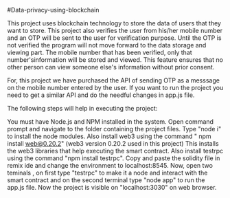 
#Data-privacy-using-blockchain

This project uses blockchain technology to store the data of users that they want to store. This project also verifies the user from his/her mobile number and an OTP will be sent to the user for verification purpose. Until the OTP is not verified the program will not move forward to the data storage and viewing part. The mobile number that has been verified, only that number'sinformation will be stored and viewed. This feature ensures that no other person can view someone else's information without prior consent.

For, this project we have purchased the API of sending OTP as a messsage on the mobile number entered by the user. If you want to run the project you need to get a similar API and do the needful changes in app.js file.

The following steps will help in executing the project:

You must have Node.js and NPM installed in the system.
Open command prompt and navigate to the folder containing the project files.
Type "node i" to install the node modules.
Also install web3 using the command " npm install web@0.20.2" (web3 version 0.20.2 used in this project) This installs the web3 libraries that help executing the smart contract.
Also install testrpc using the command "npm install testrpc".
Copy and paste the solidity file in remix ide and change the environment to localhost:8545.
Now, open two teminals , on first type "testrpc" to make it a node and interact with the smart contract and on the second terminal type "node app" to run the app.js file.
Now the project is visible on "localhost:3030" on web browser.

